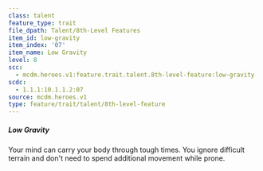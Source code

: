 ```yaml
---
class: talent
feature_type: trait
file_dpath: Talent/8th-Level Features
item_id: low-gravity
item_index: '07'
item_name: Low Gravity
level: 8
scc:
  - mcdm.heroes.v1:feature.trait.talent.8th-level-feature:low-gravity
scdc:
  - 1.1.1:10.1.1.2:07
source: mcdm.heroes.v1
type: feature/trait/talent/8th-level-feature
---
```


##### Low Gravity

Your mind can carry your body through tough times. You ignore difficult terrain and don't need to spend additional movement while prone.
